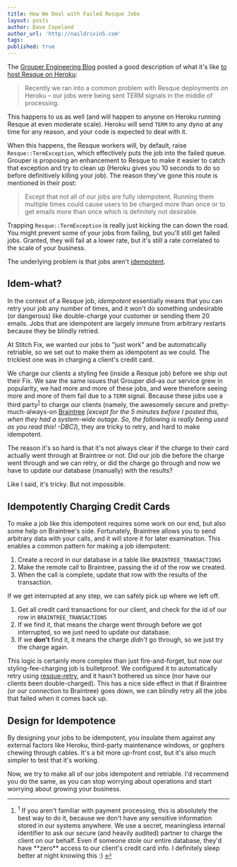 ```yaml
---
title: How We Deal with Failed Resque Jobs
layout: posts
author: Dave Copeland
author_url: 'http://naildrivin5.com'
tags:
published: true
---
```


The [Grouper Engineering Blog][grouperblog] posted a good description of what it's like [to host Resque on Heroku][grouperpost]:

> Recently we ran into a common problem with Resque deployments on Heroku – our jobs were being sent TERM signals in the middle of processing.

This happens to us as well (and will happen to anyone on Heroku running Resque at even moderate scale).
Heroku will send `TERM` to any dyno at any time for any reason, and your code is expected to deal with it.

When this happens, the Resque workers will, by default, raise `Resque::TermException`, which effectively puts the job into the failed queue.
Grouper is proposing an enhancement to Resque to make it easier to catch that exception and try to clean up (Heroku gives you 10 seconds to do so before definitively killing your job).
The reason they've gone this route is mentioned in their post:

> Except that not all of our jobs are fully idempotent. Running them multiple times could cause users to be charged more than once or to get emails more than once which is definitely not desirable.

Trapping `Resque::TermException` is really just kicking the can down the road.
You might prevent some of your jobs from failing, but you'll still get failed jobs.
Granted, they will fail at a lower rate, but it's still a rate correlated to the scale of your business.

The underlying problem is that jobs aren't [idempotent].

## Idem-what?

In the context of a Resque job, _idempotent_ essentially means that you can retry your job any number of times, and it won't do something undesirable (or dangerous) like double-charge your customer or sending them 20 emails.  Jobs that are idempotent are largely immune from arbitrary restarts because they be blindly retried.

At Stitch Fix, we wanted our jobs to "just work" and be automatically retriable, so we set out to make them as idempotent as we could.
The trickiest one was in charging a client's credit card.

<a name="return_1"></a>
We charge our clients a styling fee (inside a Resque job) before we ship out their Fix. 
We saw the same issues that Grouper did–as our service grew in popularity, we had more and more of these jobs, and were therefore seeing more and more of them fail due to a `TERM` signal.
Because these jobs use a third party<sup><a href="#1">1</a></sup> to charge our clients (namely, the awesomely secure and pretty-much-always-on [Braintree] _[except for the 5 minutes before I posted this, when they had a system-wide outage.  So, the following is really being used as you read this! -DBC]_), they are tricky to retry, and hard to make idempotent.

The reason it's so hard is that it's not always clear if the charge to their card actually went through at Braintree or not.
Did our job die before the charge went through and we can retry, or did the charge go through and now we have to update our database (manually) with the results?

Like I said, it's tricky. But not impossible.

## Idempotently Charging Credit Cards

To make a job like this idempotent requires some work on our end, but also some help on Braintree's side.  Fortunately, Braintree allows you to send
arbitrary data with your calls, and it will store it for later examination.  This enables a common pattern for making a job idempotent:

1. Create a record in our database in a table like `BRAINTREE_TRANSACTIONS`
2. Make the remote call to Braintree, passing the id of the row we created.
3. When the call is complete, update that row with the results of the transaction.

If we get interrupted at any step, we can safely pick up where we left off.

1. Get all credit card transactions for our client, and check for the id of our row in `BRAINTREE_TRANSACTIONS`
2. If we find it, that means the charge went through before we got interrupted, so we just need to update our database.
3. If we **don't** find it, it means the charge *didn't* go through, so we just try the charge again.

This logic is certainly more complex than just fire-and-forget, but now our styling-fee-charging job is bulletproof.
We configured it to automatically retry using [resque-retry][resqueretry], and it hasn't bothered us since (nor have our clients been double-charged).
This has a nice side effect in that if Braintree (or our connection to Braintree) goes down, we can blindly retry all the jobs that failed when it comes back up.

## Design for Idempotence 

By designing your jobs to be idempotent, you insulate them against any external factors like Heroku, third-party maintenance windows, or gophers chewing
through cables.  It's a bit more up-front cost, but it's also much simpler to test that it's working.

Now, we try to make all of our jobs idempotent and retriable. I'd recommend you do the same, as you can stop worrying about operations and start worrying
about growing your business.

---
<footer class="footnotes">
  <ol>
  <li>
  <a name="1"></a>
  <sup>1</sup> If you aren't familiar with payment processing, this is absolutely the best way to do it, because we don't have any sensitive information
  stored in our systems anywhere.  We use a secret, meaningless internal identifier to ask our secure (and heavily audited) partner to charge the client on
  our behalf.  Even if someone stole our entire database, they'd have **zero** access to our client's credit card info.  I definitely sleep better at night
  knowing this :) <a href="#return_1">↩</a>
  </li>
  </ol>
</footer>

[grouperblog]: http://eng.joingrouper.com/
[grouperpost]: http://eng.joingrouper.com/blog/2014/06/27/too-many-signals-resque-on-heroku/
[resqueretry]: https://github.com/lantins/resque-retry
[idempotent]: http://en.wikipedia.org/wiki/Idempotence
[Resque]: http://github.com/resque/resque
[Braintree]: https://www.braintreepayments.com/
